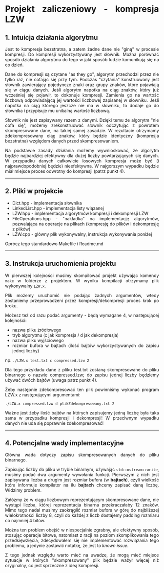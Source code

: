 # Projekt zaliczeniowy - kompresja LZW

<style> body {text-align: justify} </style>

## 1. Intuicja działania algorytmu
Jest to kompresja bezstratna, a zatem żadne dane nie "giną" w procesie kompresji. Do kompresji wykorzystywany jest słownik.
Można porównać sposób działania algorytmu do tego w jaki sposób ludzie komunikują się na co dzień.

Dane do kompresji są czytane "as they go", algorytm przechodzi przez nie tylko raz, nie cofając się przy tym.
Podczas "czytania" konstruowany jest słownik zawierający pojedyncze znaki oraz grupy znaków, które pojawiają się w ciągu danych.
Jeśli algorytm napotka na ciąg znaków, który już wcześniej się pojawił, to dokonuje kompresji. Zamienia go na wartość liczbową odpowiadającą jej wartości liczbowej zapisanej w słowniku. Jeśli napotka na ciąg którego jeszcze nie ma w słowniku, to dodaje go do słownika i przypisuje mu unikalną wartość liczbową.

Słownik nie jest zapisywany razem z danymi. Dzięki temu że algorytm "nie cofa się", możemy zrekonstruować słownik odczytując z powrotem skompresowane dane, na takiej samej zasadzie. W rezultacie otrzymamy zdekompresowany ciąg znaków, który będzie identyczny (kompresja bezstratna) względem danych przed skompresowaniem.

Na podstawie zasady działania możemy wywnioskować, że algorytm będzie najbardziej efektywny dla dużej liczby powtarzających się danych. W przypadku danych całkowicie losowych kompresja może być (i najprawdopodobniej będzie) nieefektywna. W najgorszym wypadku będzie miał miejsce proces odwrotny do kompresji (patrz punkt 4).

___

## 2. Pliki w projekcie
- Dict.hpp - implementacja słownika
- LinkedList.hpp - implementacja listy wiązanej
- LZW.hpp - implementacja algorytmów kompresji i dekompresji LZW
- FileOperations.hpp - "nakładka" na implementację algorytmów, pozwalająca na operacje na plikach (kompresję do plików i dekompresję z plików)
- LZW.cpp - główny plik wykonywalny, instrukcja wykonywania poniżej

Oprócz tego standardowo Makefile i Readme.md

___

## 3. Instrukcja uruchomienia projektu
W pierwszej kolejności musimy skompilować projekt używając komendy `make` w folderze z projektem.
W wyniku kompilacji otrzymamy plik wykonywalny `LZW.x`.

Plik możemy uruchomić nie podając żadnych argumentów, wtedy zostaniemy przeprowadzeni przez kompresji/dekompresji proces krok po kroku.

Możesz też od razu podać argumenty - będą wymagane 4, w następującej kolejności:
- nazwa pliku źródłowego
- tryb algorytmu (c jak kompresja / d jak dekompresja)
- nazwa pliku wyjściowego
- rozmiar bufora w bajtach (ilość bajtów wykorzystywanych do zapisu jednej liczby)

np. `./LZW.x test.txt c compressed.lzw 2`

Dla tego przykładu dane z pliku test.txt zostaną skompresowane do pliku binarnego o nazwie compressed.lzw; do zapisu jednej liczby będziemy używać dwóch bajtów (uwaga patrz punkt 4).


Żeby następnie zdekompresować ten plik powinniśmy wykonać program LZW.x z następującymi argumentami:

`./LZW.x compressed.lzw d plikZdekompresowany.txt 2`


Ważne jest żeby ilość bajtów na których zapisujemy jedną liczbę była taka sama w przypadku kompresji i dekompresji! W przeciwnym wypadku danych nie uda się poprawnie zdekompresować!

___

## 4. Potencjalne wady implementacyjne
Główna wada dotyczy zapisu skompresowanych danych do pliku binarnego.

Zapisując liczby do pliku w trybie binarnym, używając `std::ostream::write`, musimy podać dwa argumenty wywołania funkcji.
Pierwszym z nich jest zapisywana liczba a drugim jest rozmiar bufora (w **bajtach**), czyli wielkość która informuje kompilator na ilu **bajtach** chcemy zapisać daną liczbę. Widzimy problem. 

Załóżmy że w ciągu liczbowym reprezentującym skompresowane dane, nie wystąpi liczba, której reprezentacja binarna przekraczałaby 12 znaków. Mimo tego nadal musimy zaokrąglić rozmiar bufora w górę do najbliższej wielokrotności liczby 8, czyli do każdej z liczb dostajemy padding rozmiaru co najmniej 4 bitów. 

Można ten problem obejść w niespecjalnie zgrabny, ale efektywny sposób, stosując operacje bitowe, natomiast z racji na poziom skomplikowania tego przedsięwzięcia, zdecydowałem się nie implementować rozwiązania tego problemu, a jedynie zostawić notatkę, że jest to *known issue*.

Z tego jednak względu warto mieć na uwadze, że mogą mieć miejsce sytuacje w których "skompresowany" plik będzie ważył więcej niż oryginalny, co jest sprzeczne z ideą kompresji. 

